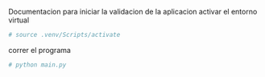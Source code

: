 Documentacion para iniciar la validacion de la aplicacion
activar el entorno virtual 
```bash
# source .venv/Scripts/activate
```
correr el programa
```bash
# python main.py
```
